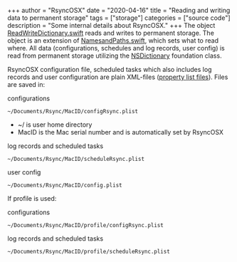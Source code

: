 +++
author = "RsyncOSX"
date = "2020-04-16"
title =  "Reading and writing data to permanent storage"
tags = ["storage"]
categories = ["source code"]
description = "Some internal details about RsyncOSX."
+++
The object [ReadWriteDictionary.swift](https://github.com/rsyncOSX/RsyncOSX/blob/master/RsyncOSX/ReadWriteDictionary.swift) reads and writes to permanent storage. The object is an extension of [NamesandPaths.swift](https://github.com/rsyncOSX/RsyncOSX/blob/master/RsyncOSX/NamesandPaths.swift), which sets what to read where. All data (configurations, schedules and log records, user config) is read from permanent storage utilizing the [NSDictionary](https://developer.apple.com/documentation/foundation/nsdictionary) foundation class.

RsyncOSX configuration file, scheduled tasks which also includes log records and user configuration are plain XML-files ([property list files](https://en.wikipedia.org/wiki/Property_list)). Files are saved in:

configurations
```
~/Documents/Rsync/MacID/configRsync.plist
```
- ~/ is user home directory
- MacID is the Mac serial number and is automatically set by RsyncOSX

log records and scheduled tasks
```
~/Documents/Rsync/MacID/scheduleRsync.plist
```
user config
```
~/Documents/Rsync/MacID/config.plist
```

If profile is used:

configurations
```
~/Documents/Rsync/MacID/profile/configRsync.plist
```
log records and scheduled tasks
```
~/Documents/Rsync/MacID/profile/scheduleRsync.plist
```
